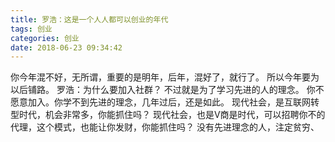```yaml
---
title: 罗浩：这是一个人人都可以创业的年代
tags: 创业
categories: 创业
date: 2018-06-23 09:34:42
---
```


你今年混不好，无所谓，重要的是明年，后年，混好了，就行了。
所以今年要为以后铺路。
罗浩：为什么要加入社群？
不过就是为了学习先进的人的理念。
你不愿意加入。你学不到先进的理念，几年过后，还是如此。
现代社会，是互联网转型时代，机会非常多，你能抓住吗？
现代社会，也是V商是时代，可以招聘你不的代理，这个模式，也能让你发财，你能抓住吗？
没有先进理念的人，注定贫穷、